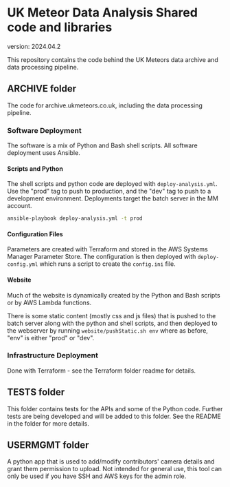 # UK Meteor Data Analysis Shared code and libraries
version: 2024.04.2

This repository contains the code behind the UK Meteors data archive and data processing pipeline. 

## ARCHIVE folder
The code for archive.ukmeteors.co.uk, including the data processing pipeline.

### Software Deployment
The software is a mix of Python and Bash shell scripts. All software deployment uses Ansible. 

#### Scripts and Python
The shell scripts and python code are deployed with `deploy-analysis.yml`. Use the "prod" tag to push to production, and the "dev" tag to push to a development environment. Deployments target the batch server in the MM account. 

```bash
ansible-playbook deploy-analysis.yml -t prod
```
#### Configuration Files
Parameters are created with Terraform and stored in the AWS Systems Manager Parameter Store. 
The configuration is then deployed with `deploy-config.yml` which runs a script to create the `config.ini` file. 

#### Website 
Much of the website is dynamically created by the Python and Bash scripts or by AWS Lambda functions. 

There is some static content (mostly css and js files) that is pushed to the batch server along with the python
and shell scripts, and then deployed to the webserver by running `website/pushStatic.sh env` where as before, "env" is either "prod" or "dev". 

### Infrastructure Deployment
Done with Terraform - see the Terraform folder readme for details. 

## TESTS folder
This folder contains tests for the APIs and some of the Python code. Further tests are being developed and will be added to this folder. See the README in the folder for more details. 

## USERMGMT folder
A python app that is used to add/modify contributors' camera details and grant them permission to upload.
Not intended for general use, this tool can only be used if you have SSH and AWS keys for the admin role. 
